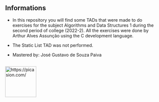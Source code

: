 ## Informations

- In this repository you will find some TADs that were made to do exercises for the subject Algorithms and Data Structures 1 during the second period of college (2022-2). All the exercises were done by Arthur Alves Assunção using the C development language.

- The Static List TAD was not performed.

- Mastered by: José Gustavo de Souza Paiva

##

<img align="center" src="https://i.picasion.com/pic92/3dc82557f4da612eb3e0d05edf939d9e.gif" width="100" height="100" border="0" alt="https://picasion.com/" /></a><br />
